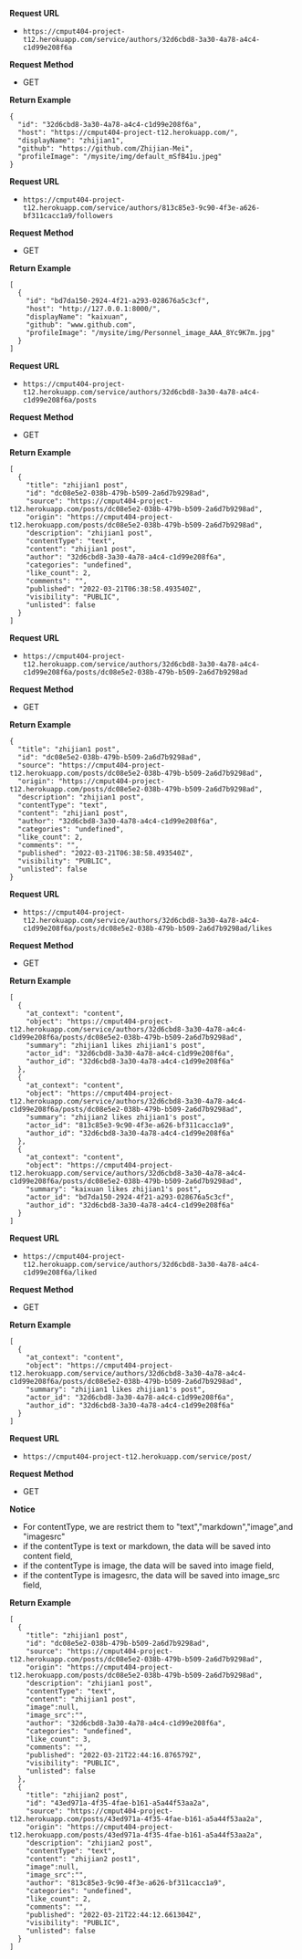 **Request URL**
- ` https://cmput404-project-t12.herokuapp.com/service/authors/32d6cbd8-3a30-4a78-a4c4-c1d99e208f6a `

**Request Method**
- GET



**Return Example**

```
{
  "id": "32d6cbd8-3a30-4a78-a4c4-c1d99e208f6a",
  "host": "https://cmput404-project-t12.herokuapp.com/",
  "displayName": "zhijian1",
  "github": "https://github.com/Zhijian-Mei",
  "profileImage": "/mysite/img/default_mSfB41u.jpeg"
}

```

**Request URL**
- ` https://cmput404-project-t12.herokuapp.com/service/authors/813c85e3-9c90-4f3e-a626-bf311cacc1a9/followers `

**Request Method**
- GET



**Return Example**

```
[
  {
    "id": "bd7da150-2924-4f21-a293-028676a5c3cf",
    "host": "http://127.0.0.1:8000/",
    "displayName": "kaixuan",
    "github": "www.github.com",
    "profileImage": "/mysite/img/Personnel_image_AAA_8Yc9K7m.jpg"
  }
]

```


**Request URL**
- ` https://cmput404-project-t12.herokuapp.com/service/authors/32d6cbd8-3a30-4a78-a4c4-c1d99e208f6a/posts `

**Request Method**
- GET



**Return Example**

```
[
  {
    "title": "zhijian1 post",
    "id": "dc08e5e2-038b-479b-b509-2a6d7b9298ad",
    "source": "https://cmput404-project-t12.herokuapp.com/posts/dc08e5e2-038b-479b-b509-2a6d7b9298ad",
    "origin": "https://cmput404-project-t12.herokuapp.com/posts/dc08e5e2-038b-479b-b509-2a6d7b9298ad",
    "description": "zhijian1 post",
    "contentType": "text",
    "content": "zhijian1 post",
    "author": "32d6cbd8-3a30-4a78-a4c4-c1d99e208f6a",
    "categories": "undefined",
    "like_count": 2,
    "comments": "",
    "published": "2022-03-21T06:38:58.493540Z",
    "visibility": "PUBLIC",
    "unlisted": false
  }
]

```


**Request URL**
- ` https://cmput404-project-t12.herokuapp.com/service/authors/32d6cbd8-3a30-4a78-a4c4-c1d99e208f6a/posts/dc08e5e2-038b-479b-b509-2a6d7b9298ad `

**Request Method**
- GET



**Return Example**

```
{
  "title": "zhijian1 post",
  "id": "dc08e5e2-038b-479b-b509-2a6d7b9298ad",
  "source": "https://cmput404-project-t12.herokuapp.com/posts/dc08e5e2-038b-479b-b509-2a6d7b9298ad",
  "origin": "https://cmput404-project-t12.herokuapp.com/posts/dc08e5e2-038b-479b-b509-2a6d7b9298ad",
  "description": "zhijian1 post",
  "contentType": "text",
  "content": "zhijian1 post",
  "author": "32d6cbd8-3a30-4a78-a4c4-c1d99e208f6a",
  "categories": "undefined",
  "like_count": 2,
  "comments": "",
  "published": "2022-03-21T06:38:58.493540Z",
  "visibility": "PUBLIC",
  "unlisted": false
}

```


**Request URL**
- ` https://cmput404-project-t12.herokuapp.com/service/authors/32d6cbd8-3a30-4a78-a4c4-c1d99e208f6a/posts/dc08e5e2-038b-479b-b509-2a6d7b9298ad/likes `

**Request Method**
- GET


**Return Example**

```
[
  {
    "at_context": "content",
    "object": "https://cmput404-project-t12.herokuapp.com/service/authors/32d6cbd8-3a30-4a78-a4c4-c1d99e208f6a/posts/dc08e5e2-038b-479b-b509-2a6d7b9298ad",
    "summary": "zhijian1 likes zhijian1's post",
    "actor_id": "32d6cbd8-3a30-4a78-a4c4-c1d99e208f6a",
    "author_id": "32d6cbd8-3a30-4a78-a4c4-c1d99e208f6a"
  },
  {
    "at_context": "content",
    "object": "https://cmput404-project-t12.herokuapp.com/service/authors/32d6cbd8-3a30-4a78-a4c4-c1d99e208f6a/posts/dc08e5e2-038b-479b-b509-2a6d7b9298ad",
    "summary": "zhijian2 likes zhijian1's post",
    "actor_id": "813c85e3-9c90-4f3e-a626-bf311cacc1a9",
    "author_id": "32d6cbd8-3a30-4a78-a4c4-c1d99e208f6a"
  },
  {
    "at_context": "content",
    "object": "https://cmput404-project-t12.herokuapp.com/service/authors/32d6cbd8-3a30-4a78-a4c4-c1d99e208f6a/posts/dc08e5e2-038b-479b-b509-2a6d7b9298ad",
    "summary": "kaixuan likes zhijian1's post",
    "actor_id": "bd7da150-2924-4f21-a293-028676a5c3cf",
    "author_id": "32d6cbd8-3a30-4a78-a4c4-c1d99e208f6a"
  }
]

```

**Request URL**
- ` https://cmput404-project-t12.herokuapp.com/service/authors/32d6cbd8-3a30-4a78-a4c4-c1d99e208f6a/liked `

**Request Method**
- GET



**Return Example**

```
[
  {
    "at_context": "content",
    "object": "https://cmput404-project-t12.herokuapp.com/service/authors/32d6cbd8-3a30-4a78-a4c4-c1d99e208f6a/posts/dc08e5e2-038b-479b-b509-2a6d7b9298ad",
    "summary": "zhijian1 likes zhijian1's post",
    "actor_id": "32d6cbd8-3a30-4a78-a4c4-c1d99e208f6a",
    "author_id": "32d6cbd8-3a30-4a78-a4c4-c1d99e208f6a"
  }
]

```

**Request URL** 
- ` https://cmput404-project-t12.herokuapp.com/service/post/ `
  
**Request Method**
- GET 

**Notice**
- For contentType, we are restrict them to "text","markdown","image",and "imagesrc"
- if the contentType is text or markdown, the data will be saved into content field,
- if the contentType is image, the data will be saved into image field,
- if the contentType is imagesrc, the data will be saved into image_src field,

**Return Example**

``` 
[
  {
    "title": "zhijian1 post",
    "id": "dc08e5e2-038b-479b-b509-2a6d7b9298ad",
    "source": "https://cmput404-project-t12.herokuapp.com/posts/dc08e5e2-038b-479b-b509-2a6d7b9298ad",
    "origin": "https://cmput404-project-t12.herokuapp.com/posts/dc08e5e2-038b-479b-b509-2a6d7b9298ad",
    "description": "zhijian1 post",
    "contentType": "text",
    "content": "zhijian1 post",
    "image":null,
    "image_src":"",
    "author": "32d6cbd8-3a30-4a78-a4c4-c1d99e208f6a",
    "categories": "undefined",
    "like_count": 3,
    "comments": "",
    "published": "2022-03-21T22:44:16.876579Z",
    "visibility": "PUBLIC",
    "unlisted": false
  },
  {
    "title": "zhijian2 post",
    "id": "43ed971a-4f35-4fae-b161-a5a44f53aa2a",
    "source": "https://cmput404-project-t12.herokuapp.com/posts/43ed971a-4f35-4fae-b161-a5a44f53aa2a",
    "origin": "https://cmput404-project-t12.herokuapp.com/posts/43ed971a-4f35-4fae-b161-a5a44f53aa2a",
    "description": "zhijian2 post",
    "contentType": "text",
    "content": "zhijian2 post1",
    "image":null,
    "image_src":"",
    "author": "813c85e3-9c90-4f3e-a626-bf311cacc1a9",
    "categories": "undefined",
    "like_count": 2,
    "comments": "",
    "published": "2022-03-21T22:44:12.661304Z",
    "visibility": "PUBLIC",
    "unlisted": false
  }
]

```

